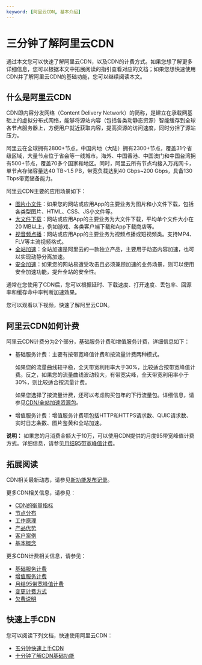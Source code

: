 ```yaml
---
keyword: [阿里云CDN, 基本介绍]
---
```


# 三分钟了解阿里云CDN

通过本文您可以快速了解阿里云CDN，以及CDN的计费方式。如果您想了解更多详细信息，您可以根据本文中拓展阅读的指引查看对应的文档；如果您想快速使用CDN并了解阿里云CDN的基础功能，您可以继续阅读本文。

## 什么是阿里云CDN

CDN即内容分发网络（Content Delivery Network）的简称，是建立在承载网基础上的虚拟分布式网络，能够将源站内容（包括各类动静态资源）智能缓存到全球各节点服务器上，方便用户就近获取内容，提高资源的访问速度，同时分担了源站压力。

阿里云在全球拥有2800+节点。中国内地（大陆）拥有2300+节点，覆盖31个省级区域，大量节点位于省会等一线城市。海外、中国香港、中国澳门和中国台湾拥有500+节点，覆盖70多个国家和地区。同时，阿里云所有节点均接入万兆网卡，单节点存储容量达40 TB~1.5 PB，带宽负载达到40 Gbps~200 Gbps，具备130 Tbps带宽储备能力。

阿里云CDN主要的应用场景如下：

-   [图片小文件](/cn.zh-CN/产品简介/应用场景/图片小文件.md)：如果您的网站或应用App的主要业务为图片和小文件下载，包括各类型图片、HTML、CSS、JS小文件等。
-   [大文件下载](/cn.zh-CN/产品简介/应用场景/大文件下载.md)：网站或应用App的主要业务为大文件下载，平均单个文件大小在20 MB以上，例如游戏、各类客户端下载和App下载商店等。
-   [视音频点播](/cn.zh-CN/产品简介/应用场景/视音频点播.md)：网站或应用App的主要业务为视频点播或短视频类。支持MP4、FLV等主流视频格式。
-   [全站加速](/cn.zh-CN/产品简介/应用场景/全站加速.md)：全站加速是阿里云的一款独立产品，主要用于动态内容加速，也可以实现动静分离加速。
-   [安全加速](/cn.zh-CN/产品简介/应用场景/安全加速.md)：如果您的网站易遭受攻击且必须兼顾加速的业务场景，则可以使用安全加速功能，提升全站的安全性。

通常在您使用了CDN后，您可以根据延时、下载速度、打开速度、丢包率、回源率和缓存命中率判断加速效果。

您可以观看以下视频，快速了解阿里云CDN。 

## 阿里云CDN如何计费

阿里云CDN计费分为2个部分，基础服务计费和增值服务计费，详细信息如下：

-   基础服务计费：主要有按带宽峰值计费和按流量计费两种模式。

    如果您的流量曲线较平稳，全天带宽利用率大于30%，比较适合按带宽峰值计费。反之，如果您的流量曲线波动较大，有带宽尖峰，全天带宽利用率小于30%，则比较适合按流量计费。

    如果您选择了按流量计费，还可以考虑购买包年的下行流量包。详细信息，请参见[CDN/全站加速资源包](https://common-buy.aliyun.com/?spm=a2c4g.11186623.2.11.69cf4ee26lJyhT&commodityCode=dcdnpaybag#/buy)。

-   增值服务计费：增值服务计费项包括HTTP和HTTPS请求数、QUIC请求数、实时日志条数、图片鉴黄和全站加速。

**说明：** 如果您的月消费金额大于10万，可以使用CDN提供的月度95带宽峰值计费方式。详细信息，请参见[月结95带宽峰值计费](/cn.zh-CN/产品定价/计费方式/月结95带宽峰值计费.md)。

## 拓展阅读

CDN相关最新动态，请参见[新功能发布记录](/cn.zh-CN/.md)。

更多CDN相关信息，请参见：

-   [CDN的衡量指标](/cn.zh-CN/产品简介/CDN的衡量指标.md)
-   [节点分布](/cn.zh-CN/产品简介/节点分布.md)
-   [工作原理](/cn.zh-CN/产品简介/工作原理.md)
-   [产品优势](/cn.zh-CN/产品简介/产品优势.md)
-   [客户案例](/cn.zh-CN/产品简介/客户案例.md)
-   [基本概念](/cn.zh-CN/产品简介/基本概念.md)

更多CDN计费相关信息，请参见：

-   [基础服务计费](/cn.zh-CN/产品定价/计费方式/基础服务计费.md)
-   [增值服务计费](/cn.zh-CN/产品定价/计费方式/增值服务计费.md)
-   [月结95带宽峰值计费](/cn.zh-CN/产品定价/计费方式/月结95带宽峰值计费.md)
-   [变更计费方式](/cn.zh-CN/产品定价/变更计费方式.md)
-   [欠费说明](/cn.zh-CN/产品定价/欠费说明.md)

## 快速上手CDN

您可以阅读下列文档，快速使用阿里云CDN：

-   [五分钟快速上手CDN](/cn.zh-CN/CDN新手指引/五分钟快速上手CDN.md)
-   [十分钟了解CDN基础功能](/cn.zh-CN/CDN新手指引/十分钟了解CDN基础功能.md)

